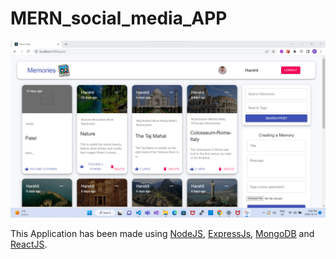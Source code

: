 # MERN_social_media_APP

![Employee data](/media_for_readMe/intro_Picture.png?raw=true "Employee Data title")

This Application has been made using [NodeJS](#general-info), [ExpressJs](#general-info), [MongoDB](#general-info) and [ReactJS](#general-info).
